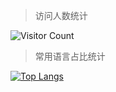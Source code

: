 > 访问人数统计

![Visitor Count](https://profile-counter.glitch.me/bin9li/count.svg)

> 常用语言占比统计

[![Top Langs](https://github-readme-stats.vercel.app/api/top-langs/?username=bin9li&layout=compact)](https://github.com/bin9li/github-readme-stats)
